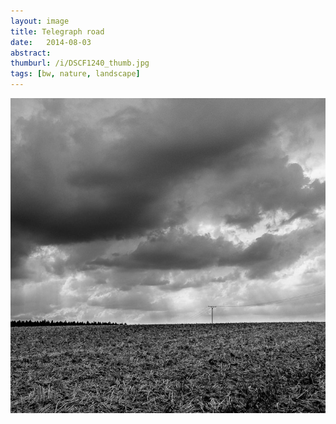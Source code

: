 ```yaml
---
layout: image
title: Telegraph road
date:   2014-08-03
abstract: 
thumburl: /i/DSCF1240_thumb.jpg
tags: [bw, nature, landscape]
---
```

![](/i/DSCF1240.jpg)

